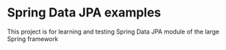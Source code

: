 # Spring Data JPA examples
This project is for learning and testing Spring Data JPA module of the large Spring framework
